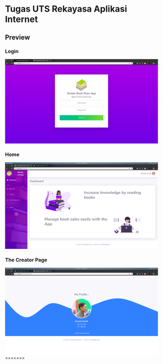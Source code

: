# Tugas UTS Rekayasa Aplikasi Internet

## Preview

### Login
<img src='https://github.com/ahanafi/simple-book-store/blob/master/preview/login.png'>

### Home
<img src='https://github.com/ahanafi/simple-book-store/blob/master/preview/home.png'>

### The Creator Page
<img src='https://github.com/ahanafi/simple-book-store/blob/master/preview/who-am-i.png'>
=======
